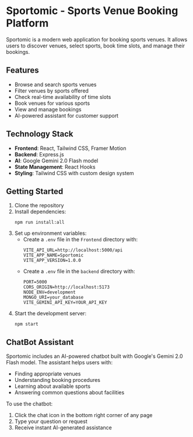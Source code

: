 # Sportomic - Sports Venue Booking Platform

Sportomic is a modern web application for booking sports venues. It allows users to discover venues, select sports, book time slots, and manage their bookings.

## Features

- Browse and search sports venues
- Filter venues by sports offered
- Check real-time availability of time slots
- Book venues for various sports
- View and manage bookings
- AI-powered assistant for customer support

## Technology Stack

- **Frontend**: React, Tailwind CSS, Framer Motion
- **Backend**: Express.js
- **AI**: Google Gemini 2.0 Flash model
- **State Management**: React Hooks
- **Styling**: Tailwind CSS with custom design system

## Getting Started

1. Clone the repository
2. Install dependencies:
   ```
   npm run install:all
   ```
3. Set up environment variables:
   - Create a `.env` file in the `Frontend` directory with:
     ```
     VITE_API_URL=http://localhost:5000/api
     VITE_APP_NAME=Sportomic
     VITE_APP_VERSION=1.0.0
     ```
   - Create a `.env` file in the `backend` directory with:
     ```
     PORT=5000
     CORS_ORIGIN=http://localhost:5173
     NODE_ENV=development
     MONGO_URI=your_database
     VITE_GEMINI_API_KEY=YOUR_API_KEY
     ```
4. Start the development server:
   ```
   npm start
   ```

## ChatBot Assistant

Sportomic includes an AI-powered chatbot built with Google's Gemini 2.0 Flash model. The assistant helps users with:

- Finding appropriate venues
- Understanding booking procedures
- Learning about available sports
- Answering common questions about facilities

To use the chatbot:
1. Click the chat icon in the bottom right corner of any page
2. Type your question or request
3. Receive instant AI-generated assistance

